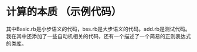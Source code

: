 # 计算的本质 （示例代码）

其中Basic.rb是小步语义的代码，bss.rb是大步语义的代码。add.rb是测试代码。我在其中还添加了一些自动机相关的代码，还有一个描述了一个简易的正则表达式的类库。
